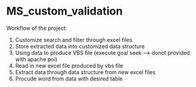 # MS_custom_validation
Workflow of the project:
1. Customize search and filter through excel files
2. Store extracted data into customized data structure
3. Using data to produce VBS file (execute goal seek --> donot provided with apache poi)
4. Read in new excel file produced by vbs file
5. Extract data through data structure from new excel files
6. Procude word from data with desired table
